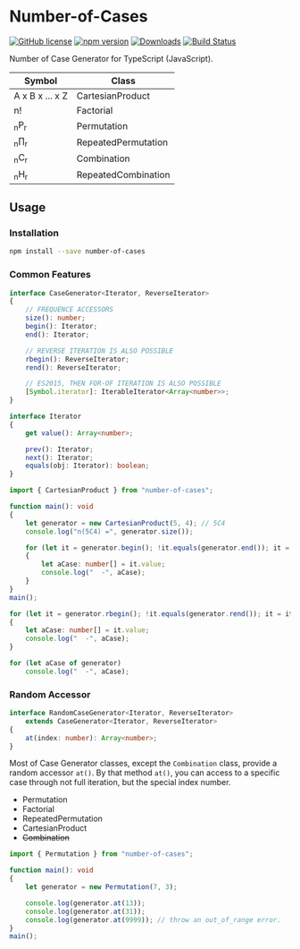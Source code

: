 # Number-of-Cases
[![GitHub license](https://img.shields.io/badge/license-MIT-blue.svg)](https://github.com/samchon/number-of-cases/blob/master/LICENSE)
[![npm version](https://badge.fury.io/js/number-of-cases.svg)](https://www.npmjs.com/package/number-of-cases)
[![Downloads](https://img.shields.io/npm/dm/number-of-cases.svg)](https://www.npmjs.com/package/number-of-cases)
[![Build Status](https://github.com/samchon/number-of-cases/workflows/build/badge.svg)](https://github.com/samchon/number-of-cases/actions?query=workflow%3Abuild)

Number of Case Generator for TypeScript (JavaScript).

Symbol                    | Class
--------------------------|----------------------
A x B x ... x Z           | CartesianProduct
n!                        | Factorial
<sub>n</sub>P<sub>r</sub> | Permutation
<sub>n</sub>∏<sub>r</sub> | RepeatedPermutation
<sub>n</sub>C<sub>r</sub> | Combination
<sub>n</sub>H<sub>r</sub> | RepeatedCombination



## Usage
### Installation
```bash
npm install --save number-of-cases
```

### Common Features
```typescript
interface CaseGenerator<Iterator, ReverseIterator>
{
    // FREQUENCE ACCESSORS
    size(): number;
    begin(): Iterator;
    end(): Iterator;

    // REVERSE ITERATION IS ALSO POSSIBLE
    rbegin(): ReverseIterator;
    rend(): ReverseIterator;

    // ES2015, THEN FOR-OF ITERATION IS ALSO POSSIBLE
    [Symbol.iterator]: IterableIterator<Array<number>>;
}

interface Iterator
{
    get value(): Array<number>;

    prev(): Iterator;
    next(): Iterator;
    equals(obj: Iterator): boolean;
}
```

```typescript
import { CartesianProduct } from "number-of-cases";

function main(): void
{
    let generator = new CartesianProduct(5, 4); // 5C4
    console.log("n(5C4) =", generator.size());

    for (let it = generator.begin(); !it.equals(generator.end()); it = it.next())
    {
        let aCase: number[] = it.value;
        console.log("  -", aCase);
    }
}
main();
```

```typescript
for (let it = generator.rbegin(); !it.equals(generator.rend()); it = it.next())
{
    let aCase: number[] = it.value;
    console.log("  -", aCase);
}
```

```typescript
for (let aCase of generator)
    console.log("  -", aCase);
```

### Random Accessor
```typescript
interface RandomCaseGenerator<Iterator, ReverseIterator>
    extends CaseGenerator<Iterator, ReverseIterator>
{
    at(index: number): Array<number>;
}
```

Most of Case Generator classes, except the `Combination` class, provide a random accessor `at()`. By that method `at()`, you can access to a specific case through not full iteration, but the special index number.

  - Permutation
  - Factorial
  - RepeatedPermutation
  - CartesianProduct
  - ~~Combination~~

```typescript
import { Permutation } from "number-of-cases";

function main(): void
{
    let generator = new Permutation(7, 3);

    console.log(generator.at(13));
    console.log(generator.at(31));
    console.log(generator.at(9999)); // throw an out_of_range error.
}
main();
```
